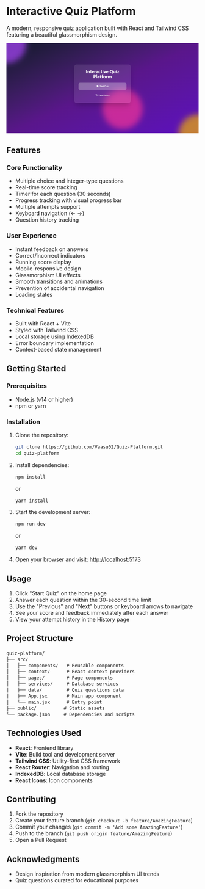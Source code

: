 # Interactive Quiz Platform

A modern, responsive quiz application built with React and Tailwind CSS featuring a beautiful glassmorphism design.

![Quiz Platform Screenshot](./public/screenshot.png)

## Features

### Core Functionality
- Multiple choice and integer-type questions
- Real-time score tracking
- Timer for each question (30 seconds)
- Progress tracking with visual progress bar
- Multiple attempts support
- Keyboard navigation (← →)
- Question history tracking

### User Experience
- Instant feedback on answers
- Correct/incorrect indicators
- Running score display
- Mobile-responsive design
- Glassmorphism UI effects
- Smooth transitions and animations
- Prevention of accidental navigation
- Loading states

### Technical Features
- Built with React + Vite
- Styled with Tailwind CSS
- Local storage using IndexedDB
- Error boundary implementation
- Context-based state management

## Getting Started

### Prerequisites
- Node.js (v14 or higher)
- npm or yarn

### Installation

1. Clone the repository:
   ```bash
   git clone https://github.com/Vaasu02/Quiz-Platform.git
   cd quiz-platform
   ```
2. Install dependencies:
   ```bash
   npm install
   ```
   or
   ```bash
   yarn install
   ```
3. Start the development server:
   ```bash
   npm run dev
   ```
   or
   ```bash
   yarn dev
   ```
4. Open your browser and visit: [http://localhost:5173](http://localhost:5173)

## Usage

1. Click "Start Quiz" on the home page
2. Answer each question within the 30-second time limit
3. Use the "Previous" and "Next" buttons or keyboard arrows to navigate
4. See your score and feedback immediately after each answer
5. View your attempt history in the History page

## Project Structure
```
quiz-platform/
├── src/
│   ├── components/   # Reusable components
│   ├── context/      # React context providers
│   ├── pages/        # Page components
│   ├── services/     # Database services
│   ├── data/         # Quiz questions data
│   ├── App.jsx       # Main app component
│   └── main.jsx      # Entry point
├── public/          # Static assets
└── package.json     # Dependencies and scripts
```

## Technologies Used

- **React**: Frontend library
- **Vite**: Build tool and development server
- **Tailwind CSS**: Utility-first CSS framework
- **React Router**: Navigation and routing
- **IndexedDB**: Local database storage
- **React Icons**: Icon components

## Contributing

1. Fork the repository
2. Create your feature branch (`git checkout -b feature/AmazingFeature`)
3. Commit your changes (`git commit -m 'Add some AmazingFeature'`)
4. Push to the branch (`git push origin feature/AmazingFeature`)
5. Open a Pull Request

## Acknowledgments

- Design inspiration from modern glassmorphism UI trends
- Quiz questions curated for educational purposes
